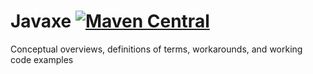 # Javaxe [![Maven Central](https://img.shields.io/maven-central/v/org.roghib/master.svg?label=Maven%20Central)](https://search.maven.org/search?q=g:%22org.roghib%22%20AND%20a:%22master%22)

Conceptual overviews, definitions of terms, workarounds, and working code examples
